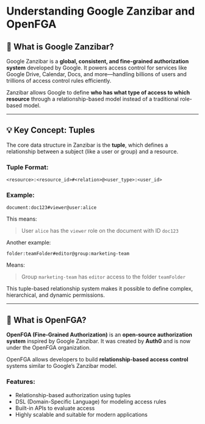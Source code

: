 # Understanding Google Zanzibar and OpenFGA

## 🔐 What is Google Zanzibar?

Google Zanzibar is a **global, consistent, and fine-grained authorization system** developed by Google. It powers access control for services like Google Drive, Calendar, Docs, and more—handling billions of users and trillions of access control rules efficiently.

Zanzibar allows Google to define **who has what type of access to which resource** through a relationship-based model instead of a traditional role-based model.

---

## 💡 Key Concept: Tuples

The core data structure in Zanzibar is the **tuple**, which defines a relationship between a subject (like a user or group) and a resource.

### Tuple Format:

```
<resource>:<resource_id>#<relation>@<user_type>:<user_id>
```

### Example:

```
document:doc123#viewer@user:alice
```

This means:

> User `alice` has the `viewer` role on the document with ID `doc123`

Another example:

```
folder:teamFolder#editor@group:marketing-team
```

Means:

> Group `marketing-team` has `editor` access to the folder `teamFolder`

This tuple-based relationship system makes it possible to define complex, hierarchical, and dynamic permissions.

---

## 🚀 What is OpenFGA?

**OpenFGA (Fine-Grained Authorization)** is an **open-source authorization system** inspired by Google Zanzibar. It was created by **Auth0** and is now under the OpenFGA organization.

OpenFGA allows developers to build **relationship-based access control** systems similar to Google’s Zanzibar model.

### Features:

* Relationship-based authorization using tuples
* DSL (Domain-Specific Language) for modeling access rules
* Built-in APIs to evaluate access
* Highly scalable and suitable for modern applications